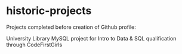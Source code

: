 # historic-projects
Projects completed before creation of Github profile:

University Library MySQL project for Intro to Data & SQL qualification through CodeFirstGirls

